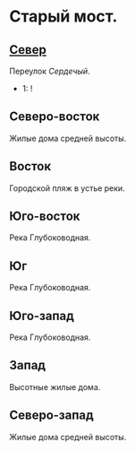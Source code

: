 # Старый мост.

## [Север](./590095.md)

Переулок *Сердечый*.

* 1:    !

## Северо-восток

Жилые дома средней высоты.

## Восток

Городской пляж в устье реки.

## Юго-восток

Река Глубоководная.

## Юг

Река Глубоководная.

## Юго-запад

Река Глубоководная.

## Запад

Высотные жилые дома.

## Северо-запад

Жилые дома средней высоты.
